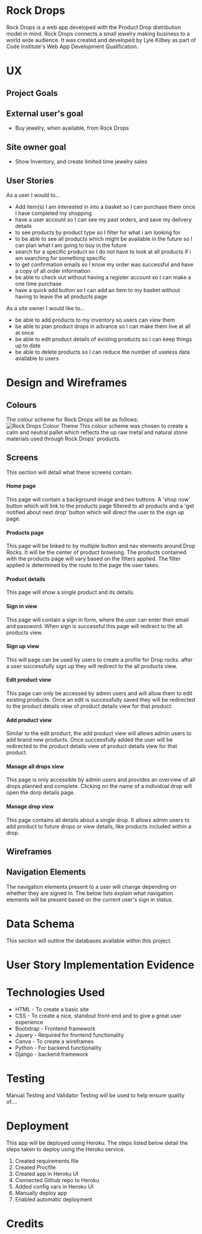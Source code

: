 # Rock Drops

Rock Drops is a web app developed with the Product Drop distribution model in mind. Rock Drops connects a small jewelry making business to a world wide audience. It was created and developed by Lyle Kilbey as part of Code Institute's Web App Development Qualification. 

# UX
## Project Goals


## External user's goal
- Buy jewelry, when available, from Rock Drops

## Site owner goal
- Show Inventory, and create limited time jewelry sales  


## User Stories

As a user I would to...
- Add item(s) I am interested in into a basket so I can purchase them once I have completed my shopping
- have a user account so I can see my past orders, and save my delivery details
- to see products by product type so I filter for what i am looking for
- to be able to see all products which might be available in the future so I can plan what I am going to buy in the future
- search for a specific product so I do not have to look at all products if i am searching for something specific
- to get confirmation emails so I know my order was successful and have a copy of all order information
- be able to check out without having a register account so I can make a one time purchase
- have a quick add button so I can add an item to my basket without having to leave the all products page 

As a site owner I would like to...
- be able to add products to my inventory so users can view them
- be able to plan product drops in advance so I can make them live at all at once
- be able to edit product details of existing products so I can keep things up to date
- be able to delete products so I can reduce the number of useless data available to users



# Design and Wireframes
## Colours
The colour scheme for Rock Drops will be as follows:
![Rock Drops Colour Theme](readme_assets/AdobeColor-Rock%20Drop.jpeg)
This colour scheme was chosen to create a calm and neutral pallet which reflects the up raw metal and natural stone materials used through Rock Drops' products. 

## Screens
This section will detail what these screens contain.
#### Home page
This page will contain a background image and two buttons. A 'shop now' button which will link to the products page filtered to all products and a 'get notified about next drop' button which will direct the user to the sign up page. 

#### Products page
This page will be linked to by multiple button and nav elements around Drop Rocks. It will be the center of product browsing. The products contained with the products page will vary based on the filters applied. The filter applied is determined by the route to the page the user takes. 

#### Product details
This page will show a single product and its details. 

#### Sign in view
This page will contain a sign in form, where the user can enter their email and password. When sign is successful this page will redirect to the all products view.

#### Sign up view
This will page can be used by users to create a profile for Drop rocks. after a user successfully sign up they will redirect to the all products view.

#### Edit product view
This page can only be accessed by admin users and will allow them to edit existing products. Once an edit is successfully saved they will be redirected to the product details view of product details view for that product. 

#### Add product view
Similar to the edit product, the add product view will allows admin users to add brand new products. Once successfully added the user will be redirected to the product details view of product details view for that product.  

#### Manage all drops view 
This page is only accessible by admin users and provides an overview of all drops planned and complete. Clicking on the name of a individual drop will open the dorp details page. 

#### Manage drop view
This page contains all details about a single drop. It allows admin users to add product to future drops or view details, like products included within a drop.


## Wireframes

## Navigation Elements
The navigation elements present to a user will change depending on whether they are signed in. The below lists explain what navigation elements will be present based on the current user's sign in status. 

# Data Schema
This section will outline the databases available within this project.

# User Story Implementation Evidence

# Technologies Used
- HTML - To create a basic site
- CSS - To create a nice, standout front-end and to give a great user experience
- Bootstrap - Frontend framework  
- Jquery - Required for frontend functionality
- Canva - To create a wireframes
- Python - For backend functionality
- Django - backend framework
# Testing
Manual Testing and Validator Testing will be used to help ensure quality of....
# Deployment
This app will be deployed using Heroku. The steps listed below detail the steps taken to deploy using the Heroku service. 
1. Created requirements file
2. Created Procfile
3. Created app in Heroku UI
4. Connected Github repo to Heroku
5. Added config vars in Heroku UI
6. Manually deploy app
7. Enabled automatic deployment

# Credits

